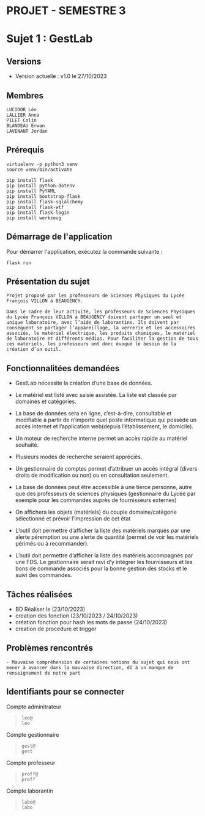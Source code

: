 # PROJET - SEMESTRE 3

# Sujet 1 : GestLab

## Versions

* Version actuelle : v1.0 le 27/10/2023

## Membres 

    LUCIDOR Léo
    LALLIER Anna
    PILET Colin
    BLANDEAU Erwan
    LAVENANT Jordan

## Prérequis

    virtualenv -p python3 venv
    source venv/bin/activate

    pip install flask
    pip install python-dotenv
    pip install PyYAML
    pip install bootstrap-flask
    pip install flask-sqlalchemy
    pip install flask-wtf
    pip install flask-login
    pip install werkzeug

## Démarrage de l'application


Pour démarrer l'application, exécutez la commande suivante :

```
flask run
```

## Présentation du sujet
    Projet proposé par les professeurs de Sciences Physiques du Lycée François VILLON à BEAUGENCY.

    Dans le cadre de leur activité, les professeurs de Sciences Physiques du Lycée François VILLON à BEAUGENCY doivent partager un seul et unique laboratoire, avec l’aide de laborantins. Ils doivent par conséquent se partager l’appareillage, la verrerie et les accessoires associés, le matériel électrique, les produits chimiques, le matériel de laboratoire et différents médias. Pour faciliter la gestion de tous ces matériels, les professeurs ont donc évoqué le besoin de la création d’un outil.

## Fonctionnalitées demandées

* GestLab nécessite la création d’une base de données.

* Le matériel est listé avec saisie assistée. La liste est classée par domaines et catégories.

* La base de données sera en ligne, c’est-à-dire, consultable et modifiable à partir de n’importe quel poste informatique qui possède un accès internet et l’application web(depuis l’établissement, le domicile).
* Un moteur de recherche interne permet un accès rapide au matériel souhaité.
* Plusieurs modes de recherche seraient appréciés.

* Un gestionnaire de comptes permet d’attribuer un accès intégral (divers droits de modification ou non) ou en consultation seulement.

* La base de données peut être accessible à une tierce personne, autre que des professeurs de sciences physiques (gestionnaire du Lycée par exemple pour les commandes auprès de fournisseurs externes)

* On affichera les objets (matériels) du couple domaine/catégorie sélectionné et prévoir l’impression de cet état

* L’outil doit permettre d’afficher la liste des matériels marqués par une alerte péremption ou une alerte de quantité (permet de voir les matériels périmés ou à recommander).

* L’outil doit permettre d’afficher la liste des matériels accompagnés par une FDS. Le gestionnaire serait ravi d’y intégrer les fournisseurs et les bons de commande associés pour la bonne gestion des stocks et le suivi des commandes.

## Tâches réalisées

- BD Réaliser le (23/10/2023)
- creation des fonction (23/10/2023 / 24/10/2023)
- création fonction pour hash les mots de passe (24/10/2023)
- creation de procedure et trigger

## Problèmes rencontrés

    - Mauvaise compréhension de certaines notions du sujet qui nous ont mener à avancer dans la mauvaise direction, dû à un manque de renseignement de notre part

## Identifiants pour se connecter

Compte adminitrateur  
> ``leo@``  
``leo``

Compte gestionnaire 
> ``gest@``  
``gest``

Compte professeur  
> ``proff@``  
``proff``  

Compte laborantin  
> ``labo@``  
``labo``
